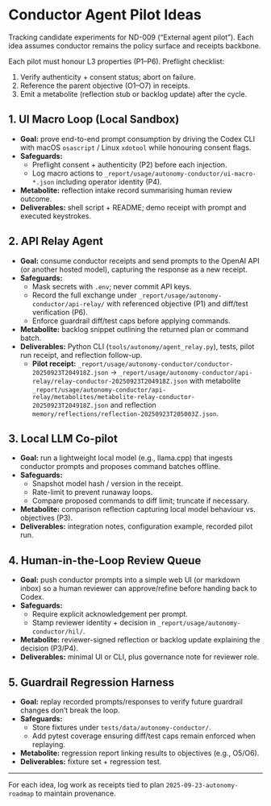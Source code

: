 # Conductor Agent Pilot Ideas

Tracking candidate experiments for ND-009 (“External agent pilot”). Each idea
assumes conductor remains the policy surface and receipts backbone.

Each pilot must honour L3 properties (P1–P6). Preflight checklist:
1. Verify authenticity + consent status; abort on failure.
2. Reference the parent objective (O1–O7) in receipts.
3. Emit a metabolite (reflection stub or backlog update) after the cycle.

## 1. UI Macro Loop (Local Sandbox)
- **Goal:** prove end-to-end prompt consumption by driving the Codex CLI with
  macOS `osascript` / Linux `xdotool` while honouring consent flags.
- **Safeguards:**
  - Preflight consent + authenticity (P2) before each injection.
  - Log macro actions to `_report/usage/autonomy-conductor/ui-macro-*.json`
    including operator identity (P4).
- **Metabolite:** reflection intake record summarising human review outcome.
- **Deliverables:** shell script + README; demo receipt with prompt and executed
  keystrokes.

## 2. API Relay Agent
- **Goal:** consume conductor receipts and send prompts to the OpenAI API (or
  another hosted model), capturing the response as a new receipt.
- **Safeguards:**
  - Mask secrets with `.env`; never commit API keys.
  - Record the full exchange under `_report/usage/autonomy-conductor/api-relay/`
    with referenced objective (P1) and diff/test verification (P6).
  - Enforce guardrail diff/test caps before applying commands.
- **Metabolite:** backlog snippet outlining the returned plan or command batch.
- **Deliverables:** Python CLI (`tools/autonomy/agent_relay.py`), tests, pilot
  run receipt, and reflection follow-up.
  - **Pilot receipt:** `_report/usage/autonomy-conductor/conductor-20250923T204918Z.json`
    → `_report/usage/autonomy-conductor/api-relay/relay-conductor-20250923T204918Z.json`
    with metabolite `_report/usage/autonomy-conductor/api-relay/metabolites/metabolite-relay-conductor-20250923T204918Z.json`
    and reflection `memory/reflections/reflection-20250923T205003Z.json`.

## 3. Local LLM Co-pilot
- **Goal:** run a lightweight local model (e.g., llama.cpp) that ingests
  conductor prompts and proposes command batches offline.
- **Safeguards:**
  - Snapshot model hash / version in the receipt.
  - Rate-limit to prevent runaway loops.
  - Compare proposed commands to diff limit; truncate if necessary.
- **Metabolite:** comparison reflection capturing local model behaviour vs.
  objectives (P3).
- **Deliverables:** integration notes, configuration example, recorded pilot run.

## 4. Human-in-the-Loop Review Queue
- **Goal:** push conductor prompts into a simple web UI (or markdown inbox) so a
  human reviewer can approve/refine before handing back to Codex.
- **Safeguards:**
  - Require explicit acknowledgement per prompt.
  - Stamp reviewer identity + decision in `_report/usage/autonomy-conductor/hil/`.
- **Metabolite:** reviewer-signed reflection or backlog update explaining the
  decision (P3/P4).
- **Deliverables:** minimal UI or CLI, plus governance note for reviewer role.

## 5. Guardrail Regression Harness
- **Goal:** replay recorded prompts/responses to verify future guardrail
  changes don’t break the loop.
- **Safeguards:**
  - Store fixtures under `tests/data/autonomy-conductor/`.
  - Add pytest coverage ensuring diff/test caps remain enforced when replaying.
- **Metabolite:** regression report linking results to objectives (e.g., O5/O6).
- **Deliverables:** fixture set + regression test.

---

For each idea, log work as receipts tied to plan `2025-09-23-autonomy-roadmap`
to maintain provenance.
